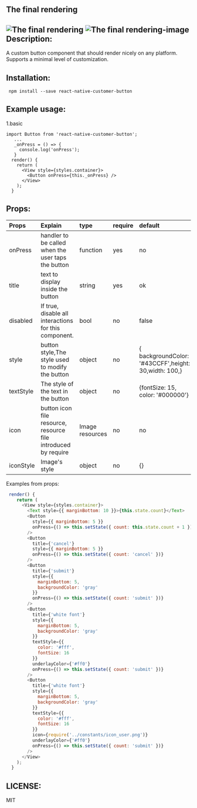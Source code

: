 The final rendering
----
![The final rendering](https://github.com/suwu150/static-resource/blob/master/images/react-native-custome-button.gif?raw=true)
![The final rendering-image](https://github.com/suwu150/static-resource/blob/master/images/react-native-custome-button-image.gif?raw=true)
Description: 
--------------------------------------    
A custom button component that should render nicely on any platform. Supports a minimal level of customization.     

Installation:  
-------------------------------------- 
```
 npm install --save react-native-customer-button
```
Example usage: 
--------------------------------------- 
1.basic     

```
import Button from 'react-native-customer-button';
   ...
   _onPress = () => {
     console.log('onPress');
   }
  render() {
    return (
      <View style={styles.container}>
        <Button onPress={this._onPress} />
      </View>
    );
  }
```

Props:   
---------------------------------------

|Props|Explain|type|require|default|          
|:-------|:--------|:--------|:-------|:----------|
|onPress|handler to be called when the user taps the button|function|yes|no|       
|title|text to display inside the button|string|yes|ok|     
|disabled|If true, disable all interactions for this component.|bool|no|false|      
|style|button style,The style used to modify the button|object|no|{ backgroundColor: '#43CCFF',height: 30,width: 100,}|     
|textStyle|The style of the text in the button|object|no|{fontSize: 15, color: '#000000'}|  
|icon|button icon file resource, resource file introduced by require|Image resources|no|no|     
|iconStyle|Image's style|object|no|{}|     

Examples from props:
```javascript
 render() {
    return (
      <View style={styles.container}>
        <Text style={{ marginBottom: 10 }}>{this.state.count}</Text>
        <Button
          style={{ marginBottom: 5 }}
          onPress={() => this.setState({ count: this.state.count + 1 })}
        />
        <Button
          title={'cancel'}
          style={{ marginBottom: 5 }}
          onPress={() => this.setState({ count: 'cancel' })}
        />
        <Button
          title={'submit'}
          style={{
            marginBottom: 5,
            backgroundColor: 'gray'
          }}
          onPress={() => this.setState({ count: 'submit' })}
        />
        <Button
          title={'white font'}
          style={{
            marginBottom: 5,
            backgroundColor: 'gray'
          }}
          textStyle={{
            color: '#fff',
            fontSize: 16
          }}
          underlayColor={'#ff0'}
          onPress={() => this.setState({ count: 'submit' })}
        />
        <Button
          title={'white font'}
          style={{
            marginBottom: 5,
            backgroundColor: 'gray'
          }}
          textStyle={{
            color: '#fff',
            fontSize: 16
          }}
          icon={require('../constants/icon_user.png')}
          underlayColor={'#ff0'}
          onPress={() => this.setState({ count: 'submit' })}
        />
      </View>
    );
  }
```

LICENSE: 
-------   
MIT

